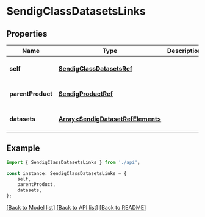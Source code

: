 # SendigClassDatasetsLinks


## Properties

Name | Type | Description | Notes
------------ | ------------- | ------------- | -------------
**self** | [**SendigClassDatasetsRef**](SendigClassDatasetsRef.md) |  | [optional] [default to undefined]
**parentProduct** | [**SendigProductRef**](SendigProductRef.md) |  | [optional] [default to undefined]
**datasets** | [**Array&lt;SendigDatasetRefElement&gt;**](SendigDatasetRefElement.md) |  | [optional] [default to undefined]

## Example

```typescript
import { SendigClassDatasetsLinks } from './api';

const instance: SendigClassDatasetsLinks = {
    self,
    parentProduct,
    datasets,
};
```

[[Back to Model list]](../README.md#documentation-for-models) [[Back to API list]](../README.md#documentation-for-api-endpoints) [[Back to README]](../README.md)
